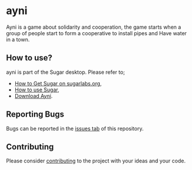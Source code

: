 # ayni #

Ayni is a game about solidarity and cooperation, the game starts when a group of people start to form a cooperative to install pipes and Have water in a town.

How to use?
-----------

ayni is part of the Sugar desktop.  Please refer to;

* [How to Get Sugar on sugarlabs.org](https://sugarlabs.org/),
* [How to use Sugar](https://help.sugarlabs.org/),
* [Download Ayni](https://activities.sugarlabs.org/en-US/sugar/addon/4491).

Reporting Bugs
--------------

Bugs can be reported in the
[issues tab](https://github.com/sugarlabs/ayni-activity/issues)
of this repository.

Contributing
------------

Please consider [contributing](https://github.com/sugarlabs/sugar-docs/blob/master/src/contributing.md) to the project with your ideas and your code.
